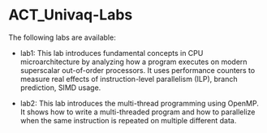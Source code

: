 # ACT_Univaq-Labs

The following labs are available:

- lab1: This lab introduces fundamental concepts in CPU microarchitecture by analyzing how a program executes on modern superscalar out-of-order processors. It uses performance counters to measure real effects of instruction-level parallelism (ILP), branch prediction, SIMD usage.

- lab2: This lab introduces the multi-thread programming using OpenMP. It shows how to write a multi-threaded program and how to parallelize when the same instruction is repeated on multiple different data.



